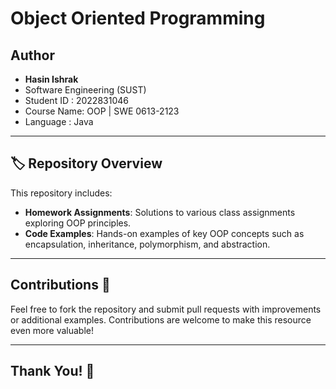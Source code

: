 
# Object Oriented Programming




## Author

- **Hasin Ishrak** 
- Software Engineering (SUST)
- Student ID : 2022831046
- Course Name: OOP | SWE 0613-2123
- Language : Java
---


## 🏷️ Repository Overview
This repository includes:

- **Homework Assignments**: Solutions to various class assignments exploring OOP principles.
- **Code Examples**: Hands-on examples of key OOP concepts such as encapsulation, inheritance, polymorphism, and abstraction.
---
## Contributions 🙌
Feel free to fork the repository and submit pull requests with improvements or additional examples. Contributions are welcome to make this resource even more valuable!

---
## **Thank You! 🎉**
